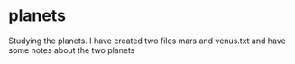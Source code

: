 # planets
Studying the planets.
I have created two files mars and venus.txt and have some notes about 
the two planets
